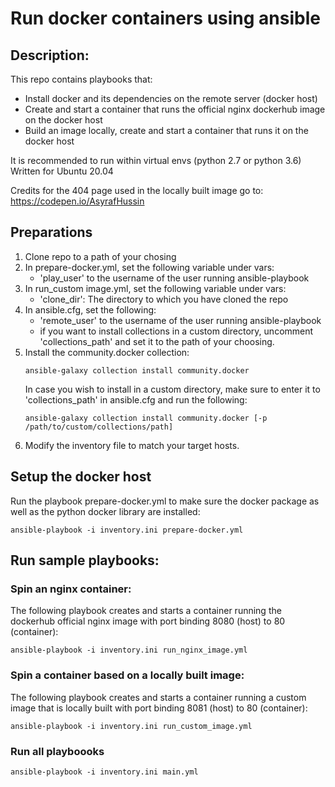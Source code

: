 # Run docker containers using ansible

## Description:
This repo contains playbooks that:
- Install docker and its dependencies on the remote server (docker host)
- Create and start a container that runs the official nginx dockerhub image on the docker host
- Build an image locally, create and start a container that runs it on the docker host

It is recommended to run within virtual envs (python 2.7 or python 3.6)
Written for Ubuntu 20.04

Credits for the 404 page used in the locally built image go to: https://codepen.io/AsyrafHussin
## Preparations
1. Clone repo to a path of your chosing
2. In prepare-docker.yml, set the following variable under vars:
    - 'play_user' to the username of the user running ansible-playbook
3. In run_custom image.yml, set the following variable under vars:
    - 'clone_dir': The directory to which you have cloned the repo
4. In ansible.cfg, set the following:
    - 'remote_user' to the username of the user running ansible-playbook
    - if you want to install collections in a custom directory, uncomment 'collections_path' and set it to the path of your choosing.
5. Install the community.docker collection:
    ```
    ansible-galaxy collection install community.docker
    ```
    In case you wish to install in a custom directory, make sure to enter it to 'collections_path' in ansible.cfg and run the following:
    ```
    ansible-galaxy collection install community.docker [-p /path/to/custom/collections/path]
    ```
6. Modify the inventory file to match your target hosts.

## Setup the docker host
Run the playbook prepare-docker.yml to make sure the docker package as well as the python docker library are installed:
```
ansible-playbook -i inventory.ini prepare-docker.yml
```

## Run sample playbooks:
### Spin an nginx container:
The following playbook creates and starts a container running the dockerhub official nginx image with port binding 8080 (host) to 80 (container):
```
ansible-playbook -i inventory.ini run_nginx_image.yml
```
### Spin a container based on a locally built image:
The following playbook creates and starts a container running a custom image that is locally built with port binding 8081 (host) to 80 (container):
```
ansible-playbook -i inventory.ini run_custom_image.yml
```
### Run all playboooks
```
ansible-playbook -i inventory.ini main.yml
```